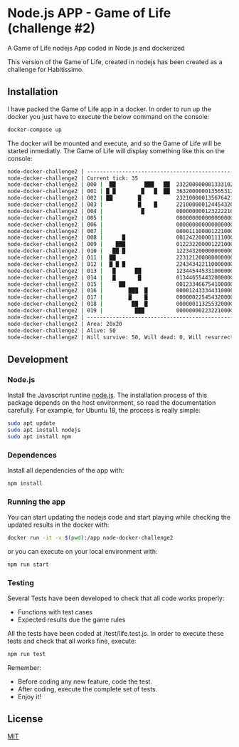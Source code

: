 # Node.js APP - Game of Life (challenge #2)
A Game of Life nodejs App coded in Node.js and dockerized

This version of the Game of Life, created in nodejs has been created as a challenge for Habitissimo.

## Installation

I have packed the Game of Life app in a docker. In order to run up the docker you just have to execute the below command on the console:
```bash
docker-compose up
```

The docker will be mounted and execute, and so the Game of Life will be started inmediatly. The Game of Life will display something like this on the console:
```bash
node-docker-challenge2 | --------------------------------------------------------------
node-docker-challenge2 | Current tick: 35
node-docker-challenge2 | 000 |  ██         ███   ██  23220000000133310233
node-docker-challenge2 | 001 | █ █        █   █  ██  36320000001356531233
node-docker-challenge2 | 002 | ██        █           23210000013567642122
node-docker-challenge2 | 003 |           █    █      22100000012445432000
node-docker-challenge2 | 004 |            █          00000000012322221000
node-docker-challenge2 | 005 |                       00000000000000000000
node-docker-challenge2 | 006 |                       00000000000000000000
node-docker-challenge2 | 007 |                       00001110000122100000
node-docker-challenge2 | 008 |      █                00124220000111100000
node-docker-challenge2 | 009 |    ███                01223220000122100000
node-docker-challenge2 | 010 |   ██ █                12234320000000000000
node-docker-challenge2 | 011 |  ██                   22312120000000000000
node-docker-challenge2 | 012 |  █ █ █                22434342211000000000
node-docker-challenge2 | 013 |   █      ██           12344544533100000000
node-docker-challenge2 | 014 |   █       █           01344655443200000000
node-docker-challenge2 | 015 |     ██                00123346675410000000
node-docker-challenge2 | 016 |        ███  █         00001243334431000000
node-docker-challenge2 | 017 |        █    █         00000022545432000000
node-docker-challenge2 | 018 |         ██  █         00000011325532000000
node-docker-challenge2 | 019 |          ███          00000000223221000000
node-docker-challenge2 | ----------------------------------------------
node-docker-challenge2 | Area: 20x20
node-docker-challenge2 | Alive: 50
node-docker-challenge2 | Will survive: 50, Will dead: 0, Will resurrect: 0
```

## Development

### Node.js
Install the Javascript runtine [node.js](https://nodejs.org/es/download/package-manager/). The installation process of this package depends on the host environment, so read the documentation carefully. For example, for Ubuntu 18, the process is really simple:

```bash
sudo apt update
sudo apt install nodejs
sudo apt install npm
```


### Dependences
Install all dependencies of the app with:

```bash
npm install
```
### Running the app
You can start updating the nodejs code and start playing while checking the updated results in the docker with:
```bash
docker run -it -v $(pwd):/app node-docker-challenge2
```
or you can execute on your local environment with:
```bash
npm run start
```

### Testing
Several Tests have been developed to check that all code works properly:
 - Functions with test cases
 - Expected results due the game rules

All the tests have been coded at /test/life.test.js. In order to execute these tests and check that all works fine, execute:
```bash
npm run test
```

Remember:
 - Before coding any new feature, code the test.
 - After coding, execute the complete set of tests.
 - Enjoy it!
## License
[MIT](https://choosealicense.com/licenses/mit/)